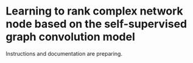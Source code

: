 # Learning to rank complex network node based on the self-supervised graph convolution model

Instructions and documentation are preparing.
